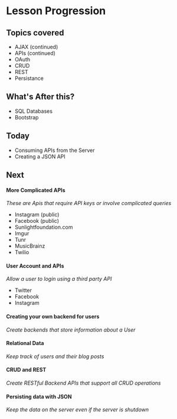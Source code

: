 # Lesson Progression

## Topics covered
* AJAX (continued)
* APIs (continued)
* OAuth
* CRUD
* REST
* Persistance

## What's After this?
* SQL Databases
* Bootstrap

## Today
* Consuming APIs from the Server
* Creating a JSON API

## Next

#### More Complicated APIs
*These are Apis that require API keys or involve complicated queries*
  * Instagram (public)
  * Facebook (public)
  * Sunlightfoundation.com
  * Imgur
  * Tunr
  * MusicBrainz
  * Twilio

#### User Account and APIs
*Allow a user to login using a third party API*
  * Twitter
  * Facebook
  * Instagram

#### Creating your own backend for users
*Create backends that store information about a User*


#### Relational Data
*Keep track of users and their blog posts*

#### CRUD and REST
*Create RESTful Backend APIs that support all CRUD operations*

#### Persisting data with JSON
*Keep the data on the server even if the server is shutdown*
